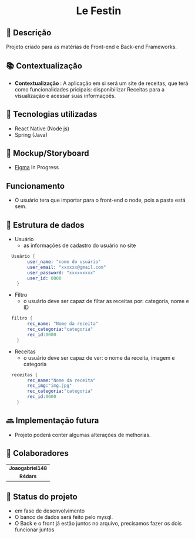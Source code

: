 <h1 align="center"> Le Festin</h1>

## :memo: Descrição
Projeto criado para as matérias de Front-end e Back-end Frameworks.

## :books: Contextualização
* <b>Contextualização </b>: A aplicação em si será um site de receitas, que terá como funcionalidades pricipais: disponibilizar Receitas para a visualização e acessar suas informaçoẽs.

## :wrench: Tecnologias utilizadas
* React Native (Node js)
* Spring (Java)

## :receipt: Mockup/Storyboard

- [Figma](/) In Progress

## Funcionamento
- O usuário tera que importar para o front-end o node, pois a pasta está sem.

## :game_die: Estrutura de dados
- Usuário
  - as informações de cadastro do usuário no site
  
```s
  Usuário {
        user_name: "nome do usuário"
        user_email: "xxxxxx@gmail.com"
        user_password: "xxxxxxxxx"
        user_id: 0000
    }
```

- Filtro
  - o usuário deve ser capaz de filtar as receitas por: categoria, nome e ID
  
```s
  filtro {
        rec_name: "Nome da receita"
        rec_categoria:"categoria"
        rec_id:0000
    }
```
- Receitas
  - o usuário deve ser capaz de ver: o nome da receita, imagem e categoria
  
```s
  receitas {
        rec_name:"Nome da receita"
        rec_img:"img.jpg"
        rec_categoria:"categoria"
        rec_id:0000
    }
```
## :soon: Implementação futura
* Projeto poderá conter algumas alterações de melhorias.

## :handshake: Colaboradores
<table display="inline-block">
  <tr>
    <td align="center">
      <a href="https://github.com/Joaogabriel148">
        <sub>
          <b>Joaogabriel148</b>
        </sub>
      </a>
    </td>
  </tr>
   <tr>
    <td align="center">
      <a href="https://github.com/R4dars">
        <sub>
          <b>R4dars</b>
        </sub>
      </a>
    </td>
  </tr>
</table>

## :dart: Status do projeto
* em fase de desenvolvimento
* O banco de dados será feito pelo mysql.
* O Back e o front já estão juntos no arquivo, precisamos fazer os dois funcionar juntos
